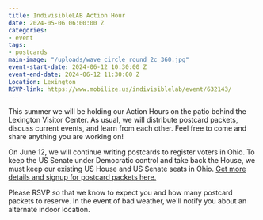 ```yaml
---
title: IndivisibleLAB Action Hour
date: 2024-05-06 06:00:00 Z
categories:
- event
tags:
- postcards
main-image: "/uploads/wave_circle_round_2c_360.jpg"
event-start-date: 2024-06-12 10:30:00 Z
event-end-date: 2024-06-12 11:30:00 Z
Location: Lexington
RSVP-link: https://www.mobilize.us/indivisiblelab/event/632143/
---
```


This summer we will be holding our Action Hours on the patio behind the Lexington Visitor Center. As usual, we will distribute postcard packets, discuss current events, and learn from each other. Feel free to come and share anything you are working on!

On June 12, we will continue writing postcards to register voters in Ohio. To keep the US Senate under Democratic control and take back the House, we must keep our existing US House and US Senate seats in Ohio. [Get more details and signup for postcard packets here.](https://docs.google.com/forms/d/e/1FAIpQLSfIpyqL1cCrVNda8vhTGl22w7eabMg9_S_A-4qOEBuGcmWt6Q/viewform)

Please RSVP so that we know to expect you and how many postcard packets to reserve. In the event of bad weather, we'll notify you about an alternate indoor location.

